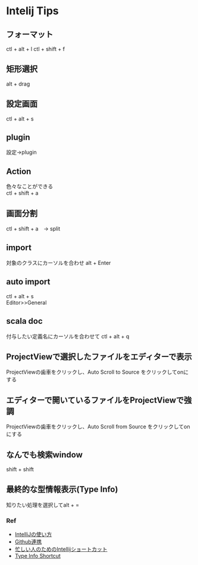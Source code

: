 # Intelij Tips
## フォーマット
ctl + alt + l
ctl + shift + f
## 矩形選択
alt + drag
## 設定画面
ctl + alt + s
## plugin
設定->plugin
## Action
色々なことができる  
ctl + shift + a
## 画面分割
ctl + shift + a　-> split
## import
対象のクラスにカーソルを合わせ alt + Enter
## auto import
ctl + alt + s  
Editor>>General
## scala doc
付与したい定義名にカーソルを合わせて ctl + alt + q
## ProjectViewで選択したファイルをエディターで表示
ProjectViewの歯車をクリックし、Auto Scroll to Source をクリックしてonにする
## エディターで開いているファイルをProjectViewで強調
ProjectViewの歯車をクリックし、Auto Scroll from Source をクリックしてonにする
## なんでも検索window
shift + shift
## 最終的な型情報表示(Type Info)
知りたい処理を選択してalt + =

### Ref
- [IntelliJの使い方](https://qiita.com/pipi_taro/items/859d445960bb79a3ac78)
- [Github連携](https://qiita.com/rubytomato@github/items/b2ca27712146ed6f1426)
- [忙しい人のためのIntellijショートカット](https://qiita.com/yoppe/items/f7cbeb825c071691d3f2)
- [Type Info Shortcut](https://qiita.com/harry0000/items/8818c862642407c2b904)